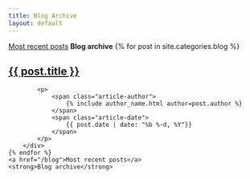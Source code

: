```yaml
---
title: Blog Archive
layout: default
---
```


<div class="container">
    <a href="/blog">Most recent posts</a>
    <strong>Blog archive</strong>
    {% for post in site.categories.blog %}
        <div class="row">
            <h2>
                <a href="{{ post.url }}">
                    {{ post.title }}
                </a>
            </h2>

            <p>
                <span class="article-author">
                    {% include author_name.html author=post.author %}
                </span>
                <span class="article-date">
                    {{ post.date | date: "%b %-d, %Y"}}
                </span>
            </p>
        </div>
    {% endfor %}
    <a href="/blog">Most recent posts</a>
    <strong>Blog archive</strong>
</div>
